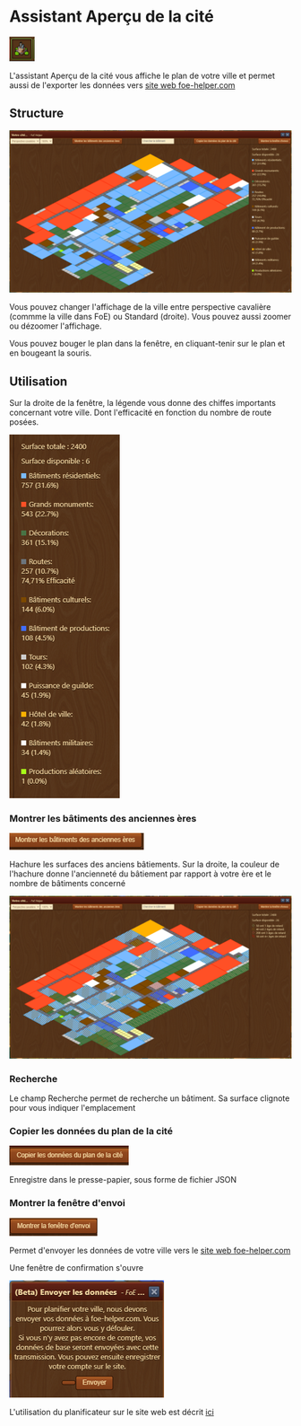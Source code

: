 # Assistant Aperçu de la cité

![Icône](./.images/icone.png) 

L'assistant Aperçu de la cité vous affiche le plan de votre ville et permet aussi de l'exporter les données vers [site web foe-helper.com](https://foe-helper.com)

## Structure

![Structure](./.images/structure.png)

Vous pouvez changer l'affichage de la ville entre perspective cavalière (commme la ville dans FoE) ou Standard (droite).
Vous pouvez aussi zoomer ou dézoomer l'affichage.

Vous pouvez bouger le plan dans la fenêtre, en cliquant-tenir sur le plan et en bougeant la souris.

## Utilisation

Sur la droite de la fenêtre, la légende vous donne des chiffes importants concernant votre ville. Dont l'efficacité en fonction du nombre de route posées.

![Légende](./.images/Legende.png)


### Montrer les bâtiments des anciennes ères

![](./.images/bouton_ancien_batiment.png)

Hachure les surfaces des anciens bâtiements. Sur la droite, la couleur de l'hachure donne l'ancienneté du bâtiement par rapport à votre ère et le nombre de bâtiments concerné

![Ancien bâtiment](./.images/ancien.png)


### Recherche

Le champ Recherche permet de recherche un bâtiment. Sa surface clignote pour vous indiquer l'emplacement

### Copier les données du plan de la cité

![](./.images/bouton_copie_ville.png)

Enregistre dans le presse-papier, sous forme de fichier JSON

### Montrer la fenêtre d'envoi

![](./.images/bouton_envois_web.png)

Permet d'envoyer les données de votre ville vers le [site web foe-helper.com](https://foe-helper.com/citymap/overview)

Une fenêtre de confirmation s'ouvre 

![Confirmation](./.images/envois_plan_web.png)

L'utilisation du planificateur sur le site web est décrit [ici](../../site_web/planificateur_cite/README.md)